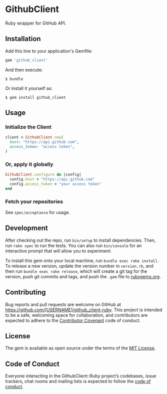 # GithubClient

Ruby wrapper for GitHub API.

## Installation

Add this line to your application's Gemfile:

```ruby
gem 'github_client'
```

And then execute:

    $ bundle

Or install it yourself as:

    $ gem install github_client

## Usage

### Initialize the Client

```ruby
client = GithubClient.new(
  host: "https://api.github.com",
  access_token: "access token",
)
```

### Or, apply it globally

```ruby
GithubClient.configure do |config|
  config.host = "https://api.github.com"
  config.access_token = "your access token"
end
```

### Fetch your repositories

See `spec/acceptance` for usage.

## Development

After checking out the repo, run `bin/setup` to install dependencies. Then, run `rake spec` to run the tests. You can also run `bin/console` for an interactive prompt that will allow you to experiment.

To install this gem onto your local machine, run `bundle exec rake install`. To release a new version, update the version number in `version.rb`, and then run `bundle exec rake release`, which will create a git tag for the version, push git commits and tags, and push the `.gem` file to [rubygems.org](https://rubygems.org).

## Contributing

Bug reports and pull requests are welcome on GitHub at https://github.com/[USERNAME]/github_client-ruby. This project is intended to be a safe, welcoming space for collaboration, and contributors are expected to adhere to the [Contributor Covenant](http://contributor-covenant.org) code of conduct.

## License

The gem is available as open source under the terms of the [MIT License](https://opensource.org/licenses/MIT).

## Code of Conduct

Everyone interacting in the GithubClient::Ruby project’s codebases, issue trackers, chat rooms and mailing lists is expected to follow the [code of conduct](https://github.com/[USERNAME]/github_client-ruby/blob/master/CODE_OF_CONDUCT.md).
